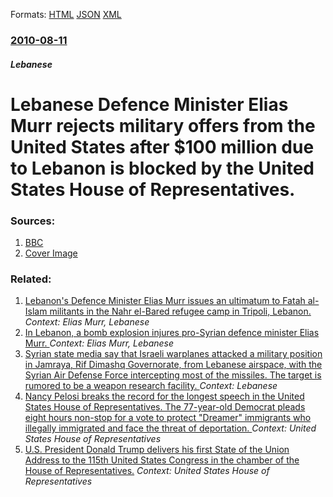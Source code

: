 
Formats: [HTML](/news/2010/08/11/lebanese-defence-minister-elias-murr-rejects-military-offers-from-the-united-states-after-100-million-due-to-lebanon-is-blocked-by-the-unit.html)  [JSON](/news/2010/08/11/lebanese-defence-minister-elias-murr-rejects-military-offers-from-the-united-states-after-100-million-due-to-lebanon-is-blocked-by-the-unit.json)  [XML](/news/2010/08/11/lebanese-defence-minister-elias-murr-rejects-military-offers-from-the-united-states-after-100-million-due-to-lebanon-is-blocked-by-the-unit.xml)  

### [2010-08-11](/news/2010/08/11/index.md)

##### Lebanese
# Lebanese Defence Minister Elias Murr rejects military offers from the United States after $100 million due to Lebanon is blocked by the United States House of Representatives. 




### Sources:

1. [BBC](http://www.bbc.co.uk/news/world-middle-east-10944927)
1. [Cover Image](http://www.bbc.co.uk/news/special/2015/newsspec_10857/bbc_news_logo.png?cb=1)

### Related:

1. [ Lebanon's Defence Minister Elias Murr issues an ultimatum to Fatah al-Islam militants in the Nahr el-Bared refugee camp in Tripoli, Lebanon. ](/news/2007/05/23/lebanon-s-defence-minister-elias-murr-issues-an-ultimatum-to-fatah-al-islam-militants-in-the-nahr-el-bared-refugee-camp-in-tripoli-lebanon.md) _Context: Elias Murr, Lebanese_
2. [ In Lebanon, a bomb explosion injures pro-Syrian defence minister Elias Murr. ](/news/2005/07/12/in-lebanon-a-bomb-explosion-injures-pro-syrian-defence-minister-elias-murr.md) _Context: Elias Murr, Lebanese_
3. [Syrian state media say that Israeli warplanes attacked a military position in Jamraya, Rif Dimashq Governorate, from Lebanese airspace, with the Syrian Air Defense Force intercepting most of the missiles. The target is rumored to be a weapon research facility. ](/news/2018/02/7/syrian-state-media-say-that-israeli-warplanes-attacked-a-military-position-in-jamraya-rif-dimashq-governorate-from-lebanese-airspace-with.md) _Context: Lebanese_
4. [Nancy Pelosi breaks the record for the longest speech in the United States House of Representatives. The 77-year-old Democrat pleads eight hours non-stop for a vote to protect "Dreamer" immigrants who illegally immigrated and face the threat of deportation. ](/news/2018/02/7/nancy-pelosi-breaks-the-record-for-the-longest-speech-in-the-united-states-house-of-representatives-the-77-year-old-democrat-pleads-eight-h.md) _Context: United States House of Representatives_
5. [U.S. President Donald Trump delivers his first State of the Union Address to the 115th United States Congress in the chamber of the House of Representatives.](/news/2018/01/30/u-s-president-donald-trump-delivers-his-first-state-of-the-union-address-to-the-115th-united-states-congress-in-the-chamber-of-the-house-of.md) _Context: United States House of Representatives_
